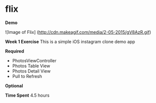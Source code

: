 # flix

**Demo**

![Image of Flix]
(http://cdn.makeagif.com/media/2-05-2015/gV8AzR.gif)

**Week 1 Exercise**
This is a simple iOS instagram clone demo app

**Required**
* PhotosViewController
* Photos Table View
* Photos Detail View
* Pull to Refresh

**Optional**

**Time Spent**
4.5 hours
